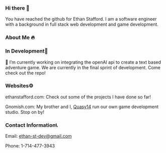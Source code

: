 ### Hi there 👋
You have reached the github for Ethan Stafford. I am a software engineer with a background in full stack web development and game development.

### About Me 🔥

### In Development🚧
 🔭 I’m currently working on integrating the openAI api to create a text based adventure game. We are currently in the final sprint of development. Come check out the repo!

### Websites⚙️
 ethanstafford.com: Check out some of the projects I have done so far!

Gnomish.com: My brother and I, [Quasy14](https://github.com/quasy14) run our own game development studio. Stop on by!

### Contact Information📞
Email: ethan-st-dev@gmail.com

Phone: 1-714-477-3943
